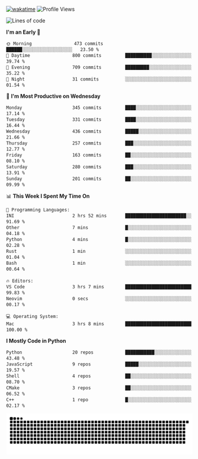 [![wakatime](https://wakatime.com/badge/user/b920b284-3cde-4cd4-b72e-f7f22d050b16.svg)](https://wakatime.com/@b920b284-3cde-4cd4-b72e-f7f22d050b16)
![Profile Views](http://img.shields.io/badge/Profile%20Views-4586-blue)
<!--START_SECTION:waka-->
![Lines of code](https://img.shields.io/badge/From%20Hello%20World%20I%27ve%20Written-268.5%20thousand%20lines%20of%20code-blue)

**I'm an Early 🐤** 

```text
🌞 Morning                473 commits         ██████░░░░░░░░░░░░░░░░░░░   23.50 % 
🌆 Daytime                800 commits         ██████████░░░░░░░░░░░░░░░   39.74 % 
🌃 Evening                709 commits         █████████░░░░░░░░░░░░░░░░   35.22 % 
🌙 Night                  31 commits          ░░░░░░░░░░░░░░░░░░░░░░░░░   01.54 % 
```
📅 **I'm Most Productive on Wednesday** 

```text
Monday                   345 commits         ████░░░░░░░░░░░░░░░░░░░░░   17.14 % 
Tuesday                  331 commits         ████░░░░░░░░░░░░░░░░░░░░░   16.44 % 
Wednesday                436 commits         █████░░░░░░░░░░░░░░░░░░░░   21.66 % 
Thursday                 257 commits         ███░░░░░░░░░░░░░░░░░░░░░░   12.77 % 
Friday                   163 commits         ██░░░░░░░░░░░░░░░░░░░░░░░   08.10 % 
Saturday                 280 commits         ███░░░░░░░░░░░░░░░░░░░░░░   13.91 % 
Sunday                   201 commits         ██░░░░░░░░░░░░░░░░░░░░░░░   09.99 % 
```


📊 **This Week I Spent My Time On** 

```text
💬 Programming Languages: 
INI                      2 hrs 52 mins       ███████████████████████░░   91.69 % 
Other                    7 mins              █░░░░░░░░░░░░░░░░░░░░░░░░   04.18 % 
Python                   4 mins              █░░░░░░░░░░░░░░░░░░░░░░░░   02.28 % 
Rust                     1 min               ░░░░░░░░░░░░░░░░░░░░░░░░░   01.04 % 
Bash                     1 min               ░░░░░░░░░░░░░░░░░░░░░░░░░   00.64 % 

🔥 Editors: 
VS Code                  3 hrs 7 mins        █████████████████████████   99.83 % 
Neovim                   0 secs              ░░░░░░░░░░░░░░░░░░░░░░░░░   00.17 % 

💻 Operating System: 
Mac                      3 hrs 8 mins        █████████████████████████   100.00 % 
```

**I Mostly Code in Python** 

```text
Python                   20 repos            ███████████░░░░░░░░░░░░░░   43.48 % 
JavaScript               9 repos             █████░░░░░░░░░░░░░░░░░░░░   19.57 % 
Shell                    4 repos             ██░░░░░░░░░░░░░░░░░░░░░░░   08.70 % 
CMake                    3 repos             ██░░░░░░░░░░░░░░░░░░░░░░░   06.52 % 
C++                      1 repo              █░░░░░░░░░░░░░░░░░░░░░░░░   02.17 % 
```




<!--END_SECTION:waka-->
![Snake animation](https://raw.githubusercontent.com/timmypidashev/timmypidashev/main/commits.svg)
